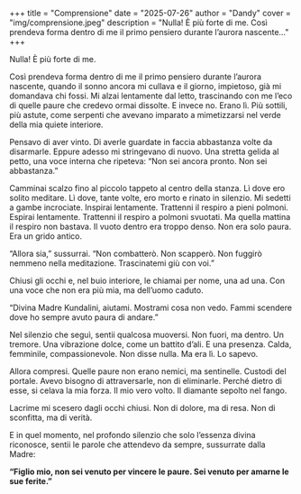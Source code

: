 +++
title = "Comprensione"
date = "2025-07-26"
author = "Dandy"
cover = "img/comprensione.jpeg"
description = "Nulla! È più forte di me. Così prendeva forma dentro di me il primo pensiero durante l’aurora nascente..."
+++

Nulla! È più forte di me.

Così prendeva forma dentro di me il primo pensiero durante l’aurora nascente, quando il sonno ancora mi cullava e il giorno, impietoso, già mi domandava chi fossi. Mi alzai lentamente dal letto, trascinando con me l’eco di quelle paure che credevo ormai dissolte. E invece no. Erano lì. Più sottili, più astute, come serpenti che avevano imparato a mimetizzarsi nel verde della mia quiete interiore.

Pensavo di aver vinto. Di averle guardate in faccia abbastanza volte da disarmarle. Eppure adesso mi stringevano di nuovo. Una stretta gelida al petto, una voce interna che ripeteva: “Non sei ancora pronto. Non sei abbastanza.”

Camminai scalzo fino al piccolo tappeto al centro della stanza. Lì dove ero solito meditare. Lì dove, tante volte, ero morto e rinato in silenzio. Mi sedetti a gambe incrociate. Inspirai lentamente. Trattenni il respiro a pieni polmoni. Espirai lentamente. Trattenni il respiro a polmoni svuotati. Ma quella mattina il respiro non bastava. Il vuoto dentro era troppo denso. Non era solo paura. Era un grido antico.

“Allora sia,” sussurrai. “Non combatterò. Non scapperò. Non fuggirò nemmeno nella meditazione. Trascinatemi giù con voi.”

Chiusi gli occhi e, nel buio interiore, le chiamai per nome, una ad una. Con una voce che non era più mia, ma dell’uomo caduto.

“Divina Madre Kundalini, aiutami. Mostrami cosa non vedo. Fammi scendere dove ho sempre avuto paura di andare.”

Nel silenzio che seguì, sentii qualcosa muoversi. Non fuori, ma dentro. Un tremore. Una vibrazione dolce, come un battito d’ali. E una presenza. Calda, femminile, compassionevole. Non disse nulla. Ma era lì. Lo sapevo.

Allora compresi. Quelle paure non erano nemici, ma sentinelle. Custodi del portale. Avevo bisogno di attraversarle, non di eliminarle. Perché dietro di esse, si celava la mia forza. Il mio vero volto. Il diamante sepolto nel fango.

Lacrime mi scesero dagli occhi chiusi. Non di dolore, ma di resa. Non di sconfitta, ma di verità.

E in quel momento, nel profondo silenzio che solo l’essenza divina riconosce, sentii le parole che attendevo da sempre, sussurrate dalla Madre:

**“Figlio mio, non sei venuto per vincere le paure. Sei venuto per amarne le sue ferite.”**
